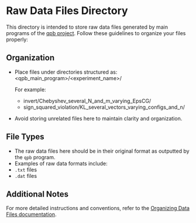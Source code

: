 # Raw Data Files Directory

This directory is intended to store raw data files generated by main programs of
the [qpb project](https://github.com/g-koutsou/qpb). Follow these guidelines to
organize your files properly:

## Organization

- Place files under directories structured as:
  <qpb_main_program>/<experiment_name>/

  For example:
  - invert/Chebyshev_several_N_and_m_varying_EpsCG/
  - sign_squared_violation/KL_several_vectors_varying_configs_and_n/

- Avoid storing unrelated files here to maintain clarity and organization.

## File Types

- The raw data files here should be in their original format as outputted by the
  `qpb` program.
- Examples of raw data formats include:
- `.txt` files
- `.dat` files

## Additional Notes

For more detailed instructions and conventions, refer to the [Organizing Data
Files documentation](../../docs/organizing_data_files.md).
